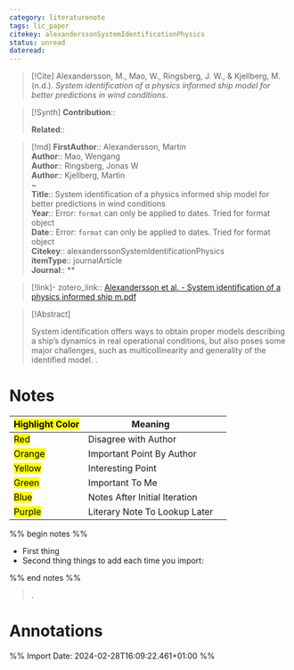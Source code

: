 ```yaml
---
category: literaturenote
tags: lic_paper
citekey: alexanderssonSystemIdentificationPhysics
status: unread
dateread:
---
```


> [!Cite]
> Alexandersson, M., Mao, W., Ringsberg, J. W., & Kjellberg, M. (n.d.). _System identification of a physics informed ship model for better predictions in wind conditions_.

>[!Synth]
>**Contribution**:: 
>
>**Related**:: 
>

>[!md]
> **FirstAuthor**:: Alexandersson, Martin  
> **Author**:: Mao, Wengang  
> **Author**:: Ringsberg, Jonas W  
> **Author**:: Kjellberg, Martin  
~    
> **Title**:: System identification of a physics informed ship model for better predictions in wind conditions  
> **Year**:: Error: `format` can only be applied to dates. Tried for format object  
> **Date**:: Error: `format` can only be applied to dates. Tried for format object  
> **Citekey**:: alexanderssonSystemIdentificationPhysics  
> **itemType**:: journalArticle  
> **Journal**:: **    

> [!link]-
> zotero_link:: [Alexandersson et al. - System identification of a physics informed ship m.pdf](zotero://select/library/items/PFYX5T8I)


> [!Abstract]
>
> System identification offers ways to obtain proper models describing a ship’s dynamics in real operational conditions, but also poses some major challenges, such as multicollinearity and generality of the identified model.
>.
> 
# Notes

| <mark class="hltr-grey">Highlight Color</mark> | Meaning                       |     |
| ---------------------------------------------- | ----------------------------- | --- |
| <mark class="hltr-red">Red</mark>              | Disagree with Author          |     |
| <mark class="hltr-orange">Orange</mark>        | Important Point By Author     |     |
| <mark class="hltr-yellow">Yellow</mark>        | Interesting Point             |     |
| <mark class="hltr-green">Green</mark>          | Important To Me               |     |
| <mark class="hltr-blue">Blue</mark>            | Notes After Initial Iteration |     |
| <mark class="hltr-purple">Purple</mark>        | Literary Note To Lookup Later |     |

%% begin notes %%
- First thing
- Second thing
things to add each time you import:

%% end notes %%

>.



# Annotations


%% Import Date: 2024-02-28T16:09:22.461+01:00 %%
